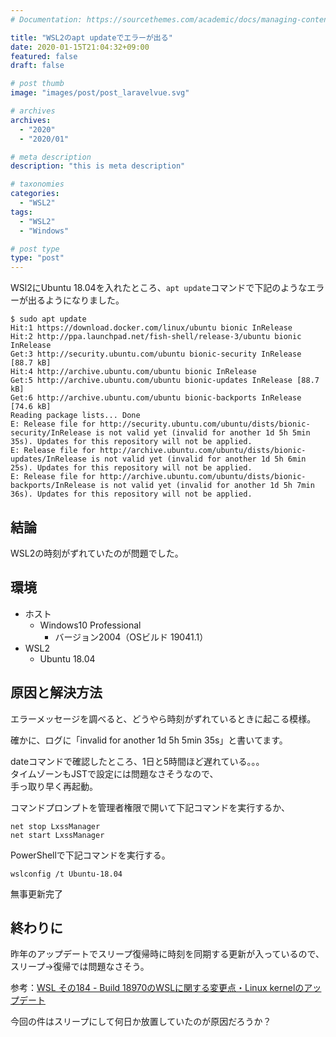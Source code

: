 ```yaml
---
# Documentation: https://sourcethemes.com/academic/docs/managing-content/

title: "WSL2のapt updateでエラーが出る"
date: 2020-01-15T21:04:32+09:00
featured: false
draft: false

# post thumb
image: "images/post/post_laravelvue.svg"

# archives
archives:
  - "2020"
  - "2020/01"

# meta description
description: "this is meta description"

# taxonomies
categories:
  - "WSL2"
tags:
  - "WSL2"
  - "Windows"

# post type
type: "post"
---
```


WSl2にUbuntu 18.04を入れたところ、```apt update```コマンドで下記のようなエラーが出るようになりました。

```
$ sudo apt update
Hit:1 https://download.docker.com/linux/ubuntu bionic InRelease
Hit:2 http://ppa.launchpad.net/fish-shell/release-3/ubuntu bionic InRelease
Get:3 http://security.ubuntu.com/ubuntu bionic-security InRelease [88.7 kB]
Hit:4 http://archive.ubuntu.com/ubuntu bionic InRelease
Get:5 http://archive.ubuntu.com/ubuntu bionic-updates InRelease [88.7 kB]
Get:6 http://archive.ubuntu.com/ubuntu bionic-backports InRelease [74.6 kB]
Reading package lists... Done
E: Release file for http://security.ubuntu.com/ubuntu/dists/bionic-security/InRelease is not valid yet (invalid for another 1d 5h 5min 35s). Updates for this repository will not be applied.
E: Release file for http://archive.ubuntu.com/ubuntu/dists/bionic-updates/InRelease is not valid yet (invalid for another 1d 5h 6min 25s). Updates for this repository will not be applied.
E: Release file for http://archive.ubuntu.com/ubuntu/dists/bionic-backports/InRelease is not valid yet (invalid for another 1d 5h 7min 36s). Updates for this repository will not be applied.
```

## 結論

WSL2の時刻がずれていたのが問題でした。

## 環境

- ホスト
    - Windows10 Professional
        - バージョン2004（OSビルド 19041.1）
- WSL2
   - Ubuntu 18.04

## 原因と解決方法

エラーメッセージを調べると、どうやら時刻がずれているときに起こる模様。

確かに、ログに「invalid for another 1d 5h 5min 35s」と書いてます。

dateコマンドで確認したところ、1日と5時間ほど遅れている。。。  
タイムゾーンもJSTで設定には問題なさそうなので、  
手っ取り早く再起動。

コマンドプロンプトを管理者権限で開いて下記コマンドを実行するか、

```
net stop LxssManager
net start LxssManager
```

PowerShellで下記コマンドを実行する。

```
wslconfig /t Ubuntu-18.04
```

無事更新完了

## 終わりに

昨年のアップデートでスリープ復帰時に時刻を同期する更新が入っているので、スリープ→復帰では問題なさそう。

参考：[WSL その184 - Build 18970のWSLに関する変更点・Linux kernelのアップデート](https://kledgeb.blogspot.com/2019/09/wsl-184-build-18970wsllinux-kernel.html)

今回の件はスリープにして何日か放置していたのが原因だろうか？

